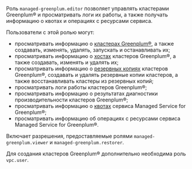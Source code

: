 Роль `managed-greenplum.editor` позволяет управлять кластерами Greenplum® и просматривать логи их работы, а также получать информацию о квотах и операциях с ресурсами сервиса.

Пользователи с этой ролью могут:
* просматривать информацию о [кластерах Greenplum®](../../managed-greenplum/concepts/index.md), а также создавать, изменять, удалять, запускать и останавливать их;
* просматривать информацию о [хостах](../../managed-greenplum/concepts/instance-types.md) кластеров Greenplum®, а также создавать, изменять и удалять их;
* просматривать информацию о [резервных копиях](../../managed-greenplum/concepts/backup.md) кластеров Greenplum®, создавать и удалять резервные копии кластеров, а также восстанавливать кластеры из резервных копий;
* просматривать логи работы кластеров Greenplum®;
* просматривать информацию о результатах диагностики производительности кластеров Greenplum®;
* просматривать информацию о [квотах](../../managed-greenplum/concepts/limits.md#quotas) сервиса Managed Service for Greenplum®;
* просматривать информацию об операциях с ресурсами сервиса Managed Service for Greenplum®.

Включает разрешения, предоставляемые ролями `managed-greenplum.viewer` и `managed-greenplum.restorer`.

Для создания кластеров Greenplum® дополнительно необходима роль `vpc.user`.